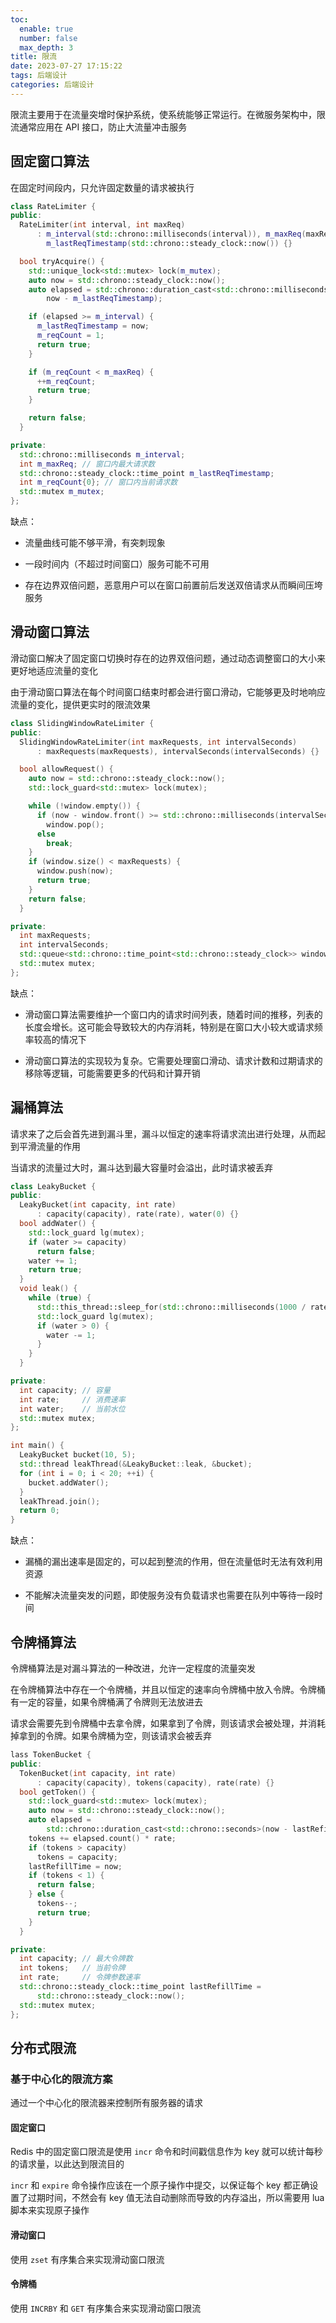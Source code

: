 ```yaml
---
toc:
  enable: true
  number: false
  max_depth: 3
title: 限流
date: 2023-07-27 17:15:22
tags: 后端设计
categories: 后端设计
---
```


限流主要用于在流量突增时保护系统，使系统能够正常运行。在微服务架构中，限流通常应用在 API 接口，防止大流量冲击服务

## 固定窗口算法

在固定时间段内，只允许固定数量的请求被执行

```cpp
class RateLimiter {
public:
  RateLimiter(int interval, int maxReq)
      : m_interval(std::chrono::milliseconds(interval)), m_maxReq(maxReq),
        m_lastReqTimestamp(std::chrono::steady_clock::now()) {}

  bool tryAcquire() {
    std::unique_lock<std::mutex> lock(m_mutex);
    auto now = std::chrono::steady_clock::now();
    auto elapsed = std::chrono::duration_cast<std::chrono::milliseconds>(
        now - m_lastReqTimestamp);

    if (elapsed >= m_interval) {
      m_lastReqTimestamp = now;
      m_reqCount = 1;
      return true;
    }

    if (m_reqCount < m_maxReq) {
      ++m_reqCount;
      return true;
    }

    return false;
  }

private:
  std::chrono::milliseconds m_interval;
  int m_maxReq; // 窗口内最大请求数
  std::chrono::steady_clock::time_point m_lastReqTimestamp;
  int m_reqCount{0}; // 窗口内当前请求数
  std::mutex m_mutex;
};
```

缺点：

- 流量曲线可能不够平滑，有突刺现象

- 一段时间内（不超过时间窗口）服务可能不可用

- 存在边界双倍问题，恶意用户可以在窗口前置前后发送双倍请求从而瞬间压垮服务

## 滑动窗口算法

滑动窗口解决了固定窗口切换时存在的边界双倍问题，通过动态调整窗口的大小来更好地适应流量的变化

由于滑动窗口算法在每个时间窗口结束时都会进行窗口滑动，它能够更及时地响应流量的变化，提供更实时的限流效果

```cpp
class SlidingWindowRateLimiter {
public:
  SlidingWindowRateLimiter(int maxRequests, int intervalSeconds)
      : maxRequests(maxRequests), intervalSeconds(intervalSeconds) {}

  bool allowRequest() {
    auto now = std::chrono::steady_clock::now();
    std::lock_guard<std::mutex> lock(mutex);

    while (!window.empty()) {
      if (now - window.front() >= std::chrono::milliseconds(intervalSeconds))
        window.pop();
      else
        break;
    }
    if (window.size() < maxRequests) {
      window.push(now);
      return true;
    }
    return false;
  }

private:
  int maxRequests;
  int intervalSeconds;
  std::queue<std::chrono::time_point<std::chrono::steady_clock>> window;
  std::mutex mutex;
};
```

缺点：

- 滑动窗口算法需要维护一个窗口内的请求时间列表，随着时间的推移，列表的长度会增长。这可能会导致较大的内存消耗，特别是在窗口大小较大或请求频率较高的情况下

- 滑动窗口算法的实现较为复杂。它需要处理窗口滑动、请求计数和过期请求的移除等逻辑，可能需要更多的代码和计算开销

## 漏桶算法

请求来了之后会首先进到漏斗里，漏斗以恒定的速率将请求流出进行处理，从而起到平滑流量的作用

当请求的流量过大时，漏斗达到最大容量时会溢出，此时请求被丢弃

```cpp
class LeakyBucket {
public:
  LeakyBucket(int capacity, int rate)
      : capacity(capacity), rate(rate), water(0) {}
  bool addWater() {
    std::lock_guard lg(mutex);
    if (water >= capacity)
      return false;
    water += 1;
    return true;
  }
  void leak() {
    while (true) {
      std::this_thread::sleep_for(std::chrono::milliseconds(1000 / rate));
      std::lock_guard lg(mutex);
      if (water > 0) {
        water -= 1;
      }
    }
  }

private:
  int capacity; // 容量
  int rate;     // 消费速率
  int water;    // 当前水位
  std::mutex mutex;
};

int main() {
  LeakyBucket bucket(10, 5);
  std::thread leakThread(&LeakyBucket::leak, &bucket);
  for (int i = 0; i < 20; ++i) {
    bucket.addWater();
  }
  leakThread.join();
  return 0;
}
```

缺点：

- 漏桶的漏出速率是固定的，可以起到整流的作用，但在流量低时无法有效利用资源

- 不能解决流量突发的问题，即使服务没有负载请求也需要在队列中等待一段时间

## 令牌桶算法

令牌桶算法是对漏斗算法的一种改进，允许一定程度的流量突发

在令牌桶算法中存在一个令牌桶，并且以恒定的速率向令牌桶中放入令牌。令牌桶有一定的容量，如果令牌桶满了令牌则无法放进去

请求会需要先到令牌桶中去拿令牌，如果拿到了令牌，则该请求会被处理，并消耗掉拿到的令牌。如果令牌桶为空，则该请求会被丢弃

```cpp
lass TokenBucket {
public:
  TokenBucket(int capacity, int rate)
      : capacity(capacity), tokens(capacity), rate(rate) {}
  bool getToken() {
    std::lock_guard<std::mutex> lock(mutex);
    auto now = std::chrono::steady_clock::now();
    auto elapsed =
        std::chrono::duration_cast<std::chrono::seconds>(now - lastRefillTime);
    tokens += elapsed.count() * rate;
    if (tokens > capacity)
      tokens = capacity;
    lastRefillTime = now;
    if (tokens < 1) {
      return false;
    } else {
      tokens--;
      return true;
    }
  }

private:
  int capacity; // 最大令牌数
  int tokens;   // 当前令牌
  int rate;     // 令牌参数速率
  std::chrono::steady_clock::time_point lastRefillTime =
      std::chrono::steady_clock::now();
  std::mutex mutex;
};
```

## 分布式限流

### 基于中心化的限流方案

通过一个中心化的限流器来控制所有服务器的请求

#### 固定窗口

Redis 中的固定窗口限流是使用 `incr` 命令和时间戳信息作为 key 就可以统计每秒的请求量，以此达到限流目的

`incr` 和 `expire` 命令操作应该在一个原子操作中提交，以保证每个 key 都正确设置了过期时间，不然会有 key 值无法自动删除而导致的内存溢出，所以需要用 lua 脚本来实现原子操作

#### 滑动窗口

使用 `zset` 有序集合来实现滑动窗口限流

#### 令牌桶

使用 `INCRBY` 和 `GET` 有序集合来实现滑动窗口限流
